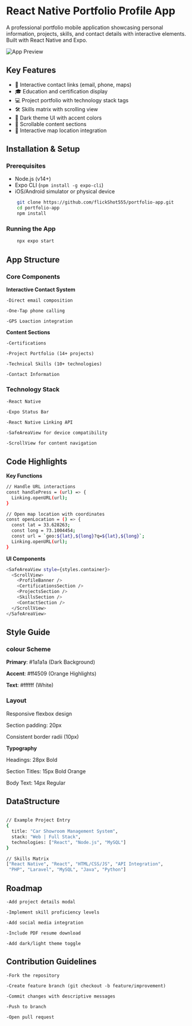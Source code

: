 # React Native Portfolio Profile App

A professional portfolio mobile application showcasing personal information, projects, skills, and contact details with interactive elements. Built with React Native and Expo.

![App Preview](https://via.placeholder.com/300x600?text=Portfolio+App+Preview)

## Key Features

- 📱 Interactive contact links (email, phone, maps)
- 🎓 Education and certification display
- 💻 Project portfolio with technology stack tags
- 🛠 Skills matrix with scrolling view
- 🎨 Dark theme UI with accent colors
- 📜 Scrollable content sections
- 📍 Interactive map location integration

## Installation & Setup

### Prerequisites
- Node.js (v14+)
- Expo CLI (`npm install -g expo-cli`)
- iOS/Android simulator or physical device

```bash
    git clone https://github.com/flickShot555/portfolio-app.git
    cd portfolio-app
    npm install
```
### Running the App
```bash
    npx expo start
```

## App Structure

### Core Components
**Interactive Contact System**

    -Direct email composition
    
    -One-Tap phone calling
    
    -GPS Loaction integration


**Content Sections**
    
    -Certifications

    -Project Portfolio (14+ projects)

    -Technical Skills (10+ technologies)

    -Contact Information

### Technology Stack

    -React Native

    -Expo Status Bar

    -React Native Linking API

    -SafeAreaView for device compatibility

    -ScrollView for content navigation


## Code Highlights
**Key Functions** 
``` bash
// Handle URL interactions
const handlePress = (url) => {
  Linking.openURL(url);
}

// Open map location with coordinates
const openLocation = () => {
  const lat = 33.628263;
  const long = 73.1004454;
  const url = `geo:${lat},${long}?q=${lat},${long}`;
  Linking.openURL(url);
}

```

**UI Components**

```bash
<SafeAreaView style={styles.container}>
  <ScrollView>
    <ProfileBanner />
    <CertificationsSection />
    <ProjectsSection />
    <SkillsSection />
    <ContactSection />
  </ScrollView>
</SafeAreaView>
```

## Style Guide

### colour Scheme

**Primary**: #1a1a1a (Dark Background)

**Accent**: #ff4509 (Orange Highlights)

**Text**: #ffffff (White)

### Layout

Responsive flexbox design

Section padding: 20px

Consistent border radii (10px)

**Typography**

Headings: 28px Bold

Section Titles: 15px Bold Orange

Body Text: 14px Regular


## DataStructure

```bash

// Example Project Entry
{
  title: "Car Showroom Management System",
  stack: "Web | Full Stack",
  technologies: ["React", "Node.js", "MySQL"]
}

// Skills Matrix
["React Native", "React", "HTML/CSS/JS", "API Integration", 
 "PHP", "Laravel", "MySQL", "Java", "Python"]

```

## Roadmap

    -Add project details modal

    -Implement skill proficiency levels

    -Add social media integration

    -Include PDF resume download

    -Add dark/light theme toggle

## Contribution Guidelines

    -Fork the repository

    -Create feature branch (git checkout -b feature/improvement)

    -Commit changes with descriptive messages

    -Push to branch

    -Open pull request